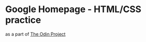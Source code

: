 # Google Homepage - HTML/CSS practice

<p> as a part of <a href="http://www.theodinproject.com"> The Odin Project </a> 